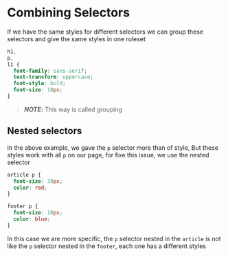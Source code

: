 # Combining Selectors

If we have the same styles for different selectors we can group these selectors and give the same styles in one ruleset

```css
h1,
p,
li {
  font-family: sans-serif;
  text-transform: uppercase;
  font-style: bold;
  font-size: 18px;
}
```

> **_NOTE_:** This way is called grouping

## Nested selectors

In the above example, we gave the `p` selector more than of style, But these styles work with all `p` on our page, for fixe this issue, we use the nested selector

```css
article p {
  font-size: 30px;
  color: red;
}

footer p {
  font-size: 18px;
  color: blue;
}
```

In this case we are more specific, the `p` selector nested in the `article` is not like the `p` selector nested in the `footer`, each one has a different styles
